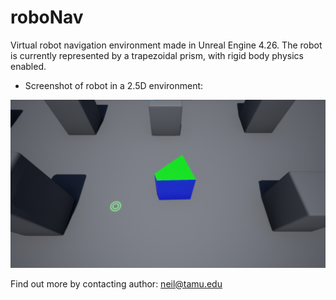 # roboNav
Virtual robot navigation environment made in Unreal Engine 4.26. The robot is currently represented by a trapezoidal prism, with rigid body physics enabled.

 - Screenshot of robot in a 2.5D environment:

![Alt text](/Pictures/roboNavPic.png?raw=trie "2p5D Environment")

Find out more by contacting author:
neil@tamu.edu

